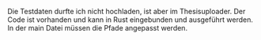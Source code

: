 Die Testdaten durfte ich nicht hochladen, ist aber im Thesisuploader. 
Der Code ist vorhanden und kann in Rust eingebunden und ausgeführt werden.
In der main Datei müssen die Pfade angepasst werden.
